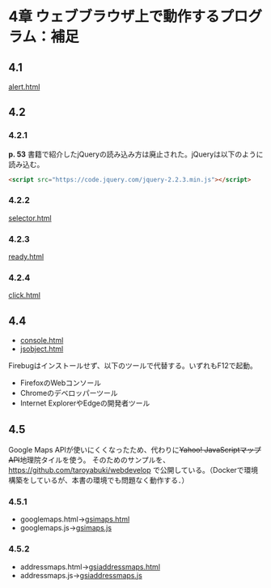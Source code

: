 # 4章 ウェブブラウザ上で動作するプログラム：補足

## 4.1

[alert.html](alert.html)

## 4.2

### 4.2.1

**p. 53** 書籍で紹介したjQueryの読み込み方は廃止された。jQueryは以下のように読み込む。

```html
<script src="https://code.jquery.com/jquery-2.2.3.min.js"></script>
```

### 4.2.2

[selector.html](selector.html)

### 4.2.3

[ready.html](ready.html)

### 4.2.4

[click.html](click.html)

## 4.4

* [console.html](console.html)
* [jsobject.html](jsobject.html)

Firebugはインストールせず、以下のツールで代替する。いずれもF12で起動。

* FirefoxのWebコンソール
* Chromeのデベロッパーツール
* Internet ExplorerやEdgeの開発者ツール

## 4.5

Google Maps APIが使いにくくなったため、代わりに~~Yahoo! JavaScriptマップAPI~~地理院タイルを使う。
そのためのサンプルを、https://github.com/taroyabuki/webdevelop で公開している。（Dockerで環境構築をしているが、本書の環境でも問題なく動作する．）

### 4.5.1

* googlemaps.html→[gsimaps.html](https://github.com/taroyabuki/webdevelop/blob/master/html/phpweb/gsimaps.html)
* googlemaps.js→[gsimaps.js](https://github.com/taroyabuki/webdevelop/blob/master/html/phpweb/gsimaps.js)

### 4.5.2

* addressmaps.html→[gsiaddressmaps.html](https://github.com/taroyabuki/webdevelop/blob/master/html/phpweb/gsiaddressmaps.html)
* addressmaps.js→[gsiaddressmaps.js](https://github.com/taroyabuki/webdevelop/blob/master/html/phpweb/gsiaddressmaps.js)
